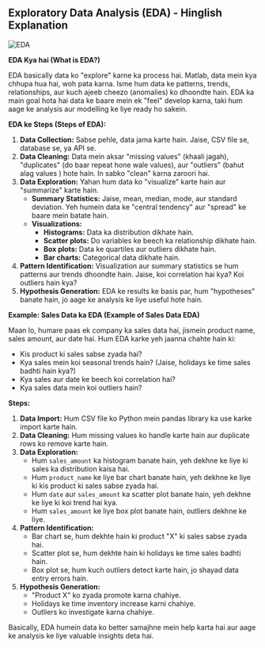 ## Exploratory Data Analysis (EDA) - Hinglish Explanation

![EDA](https://www.google.com/url?sa=i&url=https%3A%2F%2Fwww.linkedin.com%2Fpulse%2Fpreparing-data-eda-mahsa-salimi-2859f&psig=AOvVaw1AykEz-WSUyR8eVvX8_O9X&ust=1744996467879000&source=images&cd=vfe&opi=89978449&ved=0CBQQjRxqFwoTCPjjo8fI34wDFQAAAAAdAAAAABAJ)

**EDA Kya hai (What is EDA?)**

EDA basically data ko "explore" karne ka process hai. Matlab, data mein kya chhupa hua hai, woh pata karna. Isme hum data ke patterns, trends, relationships, aur kuch ajeeb cheezo (anomalies) ko dhoondte hain. EDA ka main goal hota hai data ke baare mein ek "feel" develop karna, taki hum aage ke analysis aur modelling ke liye ready ho sakein.

**EDA ke Steps (Steps of EDA):**

1.  **Data Collection:** Sabse pehle, data jama karte hain. Jaise, CSV file se, database se, ya API se.
2.  **Data Cleaning:** Data mein aksar "missing values" (khaali jagah), "duplicates" (do baar repeat hone wale values), aur "outliers" (bahut alag values ) hote hain. In sabko "clean" karna zaroori hai.
3.  **Data Exploration:** Yahan hum data ko "visualize" karte hain aur "summarize" karte hain.
    * **Summary Statistics:** Jaise, mean, median, mode, aur standard deviation. Yeh humein data ke "central tendency" aur "spread" ke baare mein batate hain.
    * **Visualizations:**
        * **Histograms:** Data ka distribution dikhate hain.
        * **Scatter plots:** Do variables ke beech ka relationship dikhate hain.
        * **Box plots:** Data ke quartiles aur outliers dikhate hain.
        * **Bar charts:** Categorical data dikhate hain.
4.  **Pattern Identification:** Visualization aur summary statistics se hum patterns aur trends dhoondte hain. Jaise, koi correlation hai kya? Koi outliers hain kya?
5.  **Hypothesis Generation:** EDA ke results ke basis par, hum "hypotheses" banate hain, jo aage ke analysis ke liye useful hote hain.

**Example: Sales Data ka EDA (Example of Sales Data EDA)**

Maan lo, humare paas ek company ka sales data hai, jismein product name, sales amount, aur date hai. Hum EDA karke yeh jaanna chahte hain ki:

* Kis product ki sales sabse zyada hai?
* Kya sales mein koi seasonal trends hain? (Jaise, holidays ke time sales badhti hain kya?)
* Kya sales aur date ke beech koi correlation hai?
* Kya sales data mein koi outliers hain?

**Steps:**

1.  **Data Import:** Hum CSV file ko Python mein pandas library ka use karke import karte hain.
2.  **Data Cleaning:** Hum missing values ko handle karte hain aur duplicate rows ko remove karte hain.
3.  **Data Exploration:**
    * Hum `sales_amount` ka histogram banate hain, yeh dekhne ke liye ki sales ka distribution kaisa hai.
    * Hum `product_name` ke liye bar chart banate hain, yeh dekhne ke liye ki kis product ki sales sabse zyada hai.
    * Hum `date` aur `sales_amount` ka scatter plot banate hain, yeh dekhne ke liye ki koi trend hai kya.
    * Hum `sales_amount` ke liye box plot banate hain, outliers dekhne ke liye.
4.  **Pattern Identification:**
    * Bar chart se, hum dekhte hain ki product "X" ki sales sabse zyada hai.
    * Scatter plot se, hum dekhte hain ki holidays ke time sales badhti hain.
    * Box plot se, hum kuch outliers detect karte hain, jo shayad data entry errors hain.
5.  **Hypothesis Generation:**
    * "Product X" ko zyada promote karna chahiye.
    * Holidays ke time inventory increase karni chahiye.
    * Outliers ko investigate karna chahiye.

Basically, EDA humein data ko better samajhne mein help karta hai aur aage ke analysis ke liye valuable insights deta hai.
